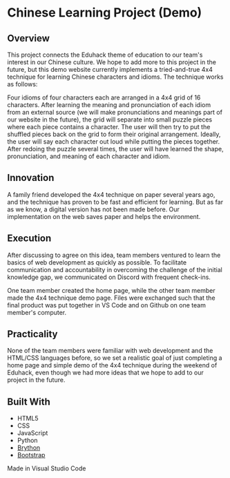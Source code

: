 # Chinese Learning Project (Demo)

## Overview

This project connects the Eduhack theme of education to our team's interest in our Chinese culture. We hope to add more to this project in the future, but this demo website currently implements a tried-and-true 4x4 technique for learning Chinese characters and idioms. The technique works as follows:

Four idioms of four characters each are arranged in a 4x4 grid of 16 characters. After learning the meaning and pronunciation of each idiom from an external source (we will make pronunciations and meanings part of our website in the future), the grid will separate into small puzzle pieces where each piece contains a character. The user will then try to put the shuffled pieces back on the grid to form their original arrangement. Ideally, the user will say each character out loud while putting the pieces together. After redoing the puzzle several times, the user will have learned the shape, pronunciation, and meaning of each character and idiom.

## Innovation

A family friend developed the 4x4 technique on paper several years ago, and the technique has proven to be fast and efficient for learning. But as far as we know, a digital version has not been made before. Our implementation on the web saves paper and helps the environment.

## Execution

After discussing to agree on this idea, team members ventured to learn the basics of web development as quickly as possible. To facilitate communication and accountability in overcoming the challenge of the initial knowledge gap, we communicated on Discord with frequent check-ins.

One team member created the home page, while the other team member made the 4x4 technique demo page. Files were exchanged such that the final product was put together in VS Code and on Github on one team member's computer.

## Practicality

None of the team members were familiar with web development and the HTML/CSS languages before, so we set a realistic goal of just completing a home page and simple demo of the 4x4 technique during the weekend of Eduhack, even though we had more ideas that we hope to add to our project in the future.

## Built With
* HTML5
* CSS
* JavaScript
* Python
* [Brython](https://brython.info)
* [Bootstrap](https://getbootstrap.com/)

Made in Visual Studio Code
